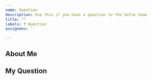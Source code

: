 ```yaml
---
name: Question
description: Use this if you have a question to the Sofie team
title: ""
labels: ❓ Question
assignees: ''

---
```


<!--
Before you post, be sure to read our Contribution guidelines:
https://nrkno.github.io/sofie-core/docs/for-developers/contribution-guidelines
-->

## About Me
<!--
Tell us who / which organization you are representing, and how the Sofie team will be able to contact you.
Example: This issue is posted on behalf of the NRK.
-->

## My Question
<!-- Write your question below. -->

